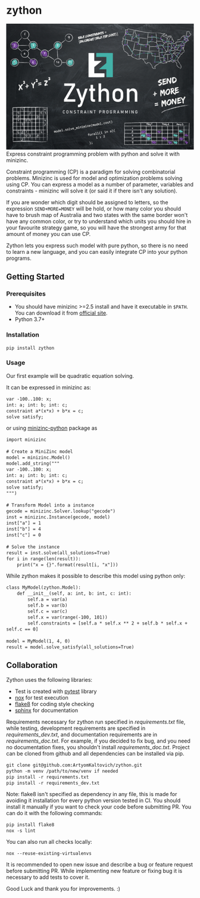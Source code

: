 # zython

![zython intro image](https://raw.githubusercontent.com/ArtyomKaltovich/zython_brand/master/logos/intro.png)
Express constraint programming problem with python and solve it with minizinc.

Constraint programming (CP) is a paradigm for solving combinatorial problems.
Minizinc is used for model and optimization problems solving using CP.
You can express a model as a number of parameter, variables and constraints - 
minizinc will solve it (or said it if there isn't any solution).  

If you are wonder which digit should be assigned to letters, so the 
expression ``SEND+MORE=MONEY`` will be hold, or how many color you should have
to brush map of Australia and two states with the same border won't have any
common color, or try to understand which units you should hire in your 
favourite strategy game, so you will have the strongest army for that amount
of money you can use CP.

Zython lets you express such model with pure python, so there is no need to
learn a new language, and you can easily integrate CP into your python 
programs.

## Getting Started

### Prerequisites

- You should have minizinc >=2.5 install and have it executable in ``$PATH``.
You can download it from [official site](https://www.minizinc.org/).
- Python 3.7+

### Installation

    pip install zython

### Usage

Our first example will be quadratic equation solving.

It can be expressed in minizinc as:

    var -100..100: x;
    int: a; int: b; int: c;
    constraint a*(x*x) + b*x = c;
    solve satisfy;

or using [minizinc-python](https://github.com/MiniZinc/minizinc-python) package 
as

    import minizinc

    # Create a MiniZinc model
    model = minizinc.Model()
    model.add_string("""
    var -100..100: x;
    int: a; int: b; int: c;
    constraint a*(x*x) + b*x = c;
    solve satisfy;
    """)
    
    # Transform Model into a instance
    gecode = minizinc.Solver.lookup("gecode")
    inst = minizinc.Instance(gecode, model)
    inst["a"] = 1
    inst["b"] = 4
    inst["c"] = 0
    
    # Solve the instance
    result = inst.solve(all_solutions=True)
    for i in range(len(result)):
        print("x = {}".format(result[i, "x"]))

While zython makes it possible to describe this model using python only:

    class MyModel(zython.Model):
        def __init__(self, a: int, b: int, c: int):
            self.a = var(a)
            self.b = var(b)
            self.c = var(c)
            self.x = var(range(-100, 101))
            self.constraints = [self.a * self.x ** 2 + self.b * self.x + self.c == 0]

    model = MyModel(1, 4, 0)
    result = model.solve_satisfy(all_solutions=True)

## Collaboration

Zython uses the following libraries:
 
- Test is created with [pytest](https://docs.pytest.org/en/stable/) library
- [nox](https://nox.thea.codes/en/stable/index.html) for test execution
- [flake8](https://flake8.pycqa.org/en/latest/) for coding style checking
- [sphinx](https://www.sphinx-doc.org/en/master/) for documentation

Requirements necessary for zython run specified in *requirements.txt* file,
while testing, development requirements are specified in
*requirements_dev.txt*, and documentation requirements are in *requirements_doc.txt*.
For example, if you decided to fix bug, and you need no documentation fixes, you shouldn't
install *requirements_doc.txt*.
Project can be cloned from github and all dependencies can be installed via pip.

    git clone git@github.com:ArtyomKaltovich/zython.git
    python -m venv /path/to/new/venv if needed
    pip install -r requirements.txt
    pip install -r requirements_dev.txt

Note: flake8 isn't specified as dependency in any file, this is made for
avoiding it installation for every python version tested in CI. You should
install it manually if you want to check your code before submitting PR.
You can do it with the following commands:

    pip install flake8
    nox -s lint

You can also run all checks locally:

    nox --reuse-existing-virtualenvs

It is recommended to open new issue and describe a bug or feature request
before submitting PR. While implementing new feature or fixing bug it is 
necessary to add tests to cover it.

Good Luck and thank you for improvements. :)
